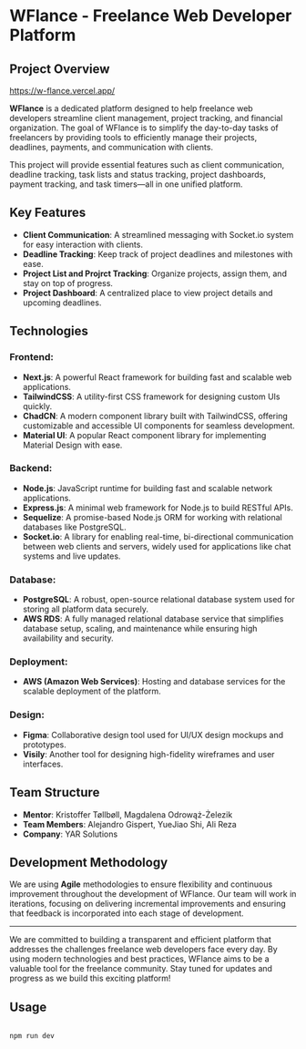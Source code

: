 # WFlance - Freelance Web Developer Platform

## Project Overview

https://w-flance.vercel.app/

**WFlance** is a dedicated platform designed to help freelance web developers streamline client management, project tracking, and financial organization. The goal of WFlance is to simplify the day-to-day tasks of freelancers by providing tools to efficiently manage their projects, deadlines, payments, and communication with clients.

This project will provide essential features such as client communication, deadline tracking, task lists and status tracking, project dashboards, payment tracking, and task timers—all in one unified platform.

## Key Features

- **Client Communication**: A streamlined messaging with Socket.io system for easy interaction with clients.
- **Deadline Tracking**: Keep track of project deadlines and milestones with ease.
- **Project List and Projrct Tracking**: Organize projects, assign them, and stay on top of progress.
- **Project Dashboard**: A centralized place to view project details and upcoming deadlines.

## Technologies

### Frontend:

- **Next.js**: A powerful React framework for building fast and scalable web applications.
- **TailwindCSS**: A utility-first CSS framework for designing custom UIs quickly.
- **ChadCN**: A modern component library built with TailwindCSS, offering customizable and accessible UI components for seamless development.
- **Material UI**: A popular React component library for implementing Material Design with ease.

### Backend:

- **Node.js**: JavaScript runtime for building fast and scalable network applications.
- **Express.js**: A minimal web framework for Node.js to build RESTful APIs.
- **Sequelize**: A promise-based Node.js ORM for working with relational databases like PostgreSQL.
- **Socket.io**: A library for enabling real-time, bi-directional communication between web clients and servers, widely used for applications like chat systems and live updates.

### Database:

- **PostgreSQL**: A robust, open-source relational database system used for storing all platform data securely.
- **AWS RDS**: A fully managed relational database service that simplifies database setup, scaling, and maintenance while ensuring high availability and security.

### Deployment:

- **AWS (Amazon Web Services)**: Hosting and database services for the scalable deployment of the platform.

### Design:

- **Figma**: Collaborative design tool used for UI/UX design mockups and prototypes.
- **Visily**: Another tool for designing high-fidelity wireframes and user interfaces.

## Team Structure

- **Mentor**: Kristoffer Tøllbøll, Magdalena Odrowąż-Żelezik
- **Team Members**: Alejandro Gispert, YueJiao Shi, Ali Reza
- **Company**: YAR Solutions

## Development Methodology

We are using **Agile** methodologies to ensure flexibility and continuous improvement throughout the development of WFlance. Our team will work in iterations, focusing on delivering incremental improvements and ensuring that feedback is incorporated into each stage of development.

---

We are committed to building a transparent and efficient platform that addresses the challenges freelance web developers face every day. By using modern technologies and best practices, WFlance aims to be a valuable tool for the freelance community. Stay tuned for updates and progress as we build this exciting platform!

## Usage

```javascript

npm run dev

```
